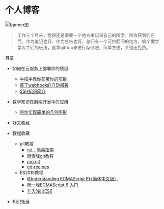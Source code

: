 # 个人博客

![banner图](https://raw.githubusercontent.com/limingyang2012/blog/master/assets/common/banner.jpg)

> 工作三个月来，觉得还是需要一个地方来记录自己的所学，所收获到的东西，作为笔记也好，作为总结也好，总归有一个可供翻阅的地方，偷个懒学学大牛们的玩法，就拿github来进行存储吧，简单方便，关键还免费。

目录

* 如何在云服务上部署你的项目
    * [手把手教你部署你的项目](https://github.com/limingyang2012/blog/issues/3)
    * [基于webhook的自动部署](https://github.com/limingyang2012/blog/issues/5)
    * [SSH知识简介](https://github.com/limingyang2012/blog/issues/4)

* 数学知识在前端开发中的应用
    * [带你实现简单的几何图形](https://github.com/limingyang2012/blog/issues/2)

    
* 好文收藏
    
* 教程收藏
    * git教程
        * [git - 简易指南](http://www.bootcss.com/p/git-guide/)
        * [廖雪峰git教程](https://www.liaoxuefeng.com/wiki/0013739516305929606dd18361248578c67b8067c8c017b000/)
        * [pro git](http://iissnan.com/progit/)
        * [git-recipes](https://github.com/geeeeeeeeek/git-recipes/wiki)
    * ES2015教程
        * [《Understanding ECMAScript 6》（简体中文版）](https://www.gitbook.com/book/oshotokill/understandinges6-simplified-chinese/details)
        * [阮一峰ECMAScript 6 入门](http://es6.ruanyifeng.com/)
        * [升入浅出ES6](http://www.infoq.com/cn/es6-in-depth/)
* 知识拓展
    
